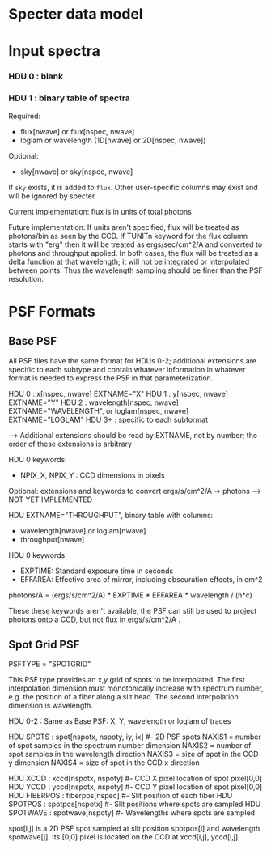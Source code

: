 Specter data model
==================

Input spectra
=============

### HDU 0 : blank ###

### HDU 1 : binary table of spectra ###

Required:
  - flux[nwave] or flux[nspec, nwave]
  - loglam or wavelength (1D[nwave] or 2D[nspec, nwave])

Optional:
  - sky[nwave] or sky[nspec, nwave]

If `sky` exists, it is added to `flux`.  Other user-specific columns may
exist and will be ignored by specter.

Current implementation: flux is in units of total photons

Future implementation:
If units aren't specified, flux will be treated as photons/bin as seen
by the CCD.  If TUNITn keyword for the flux column starts with "erg" then
it will be treated as ergs/sec/cm^2/A and converted to photons and throughput
applied.  In both cases, the flux will be treated as a delta function at
that wavelength; it will not be integrated or interpolated between points.
Thus the wavelength sampling should be finer than the PSF resolution.


PSF Formats
===========

Base PSF
--------

All PSF files have the same format for HDUs 0-2; additional extensions
are specific to each subtype and contain whatever information in whatever
format is needed to express the PSF in that parameterization.

HDU 0 : x[nspec, nwave]             EXTNAME="X"
HDU 1 : y[nspec, nwave]             EXTNAME="Y"
HDU 2 : wavelength[nspec, nwave]    EXTNAME="WAVELENGTH", or
        loglam[nspec, nwave]        EXTNAME="LOGLAM"
HDU 3+ : specific to each subformat

--> Additional extensions should be read by EXTNAME, not by number;
    the order of these extensions is arbitrary

HDU 0 keywords:
  - NPIX_X, NPIX_Y : CCD dimensions in pixels

Optional: extensions and keywords to convert ergs/s/cm^2/A -> photons
--> NOT YET IMPLEMENTED

HDU EXTNAME="THROUGHPUT", binary table with columns:
  - wavelength[nwave] or loglam[nwave]
  - throughput[nwave]

HDU 0 keywords
  - EXPTIME: Standard exposure time in seconds
  - EFFAREA: Effective area of mirror, including obscuration effects, in cm^2
  
photons/A = (ergs/s/cm^2/A) * EXPTIME * EFFAREA * wavelength / (h*c)

These these keywords aren't available, the PSF can still be used to project
photons onto a CCD, but not flux in ergs/s/cm^2/A .

Spot Grid PSF
-------------
PSFTYPE = "SPOTGRID"

This PSF type provides an x,y grid of spots to be interpolated.
The first interpolation dimension must monotonically increase with
spectrum number, e.g. the position of a fiber along a slit head.
The second interpolation dimension is wavelength.

HDU 0-2 : Same as Base PSF: X, Y, wavelength or loglam of traces

HDU SPOTS : spot[nspotx, nspoty, iy, ix]    #- 2D PSF spots
    NAXIS1 = number of spot samples in the spectrum number dimension
    NAXIS2 = number of spot samples in the wavelength direction
    NAXIS3 = size of spot in the CCD y dimension
    NAXIS4 = size of spot in the CCD x direction
    
HDU XCCD : xccd[nspotx, nspoty]     #- CCD X pixel location of spot pixel[0,0]
HDU YCCD : yccd[nspotx, nspoty]     #- CCD Y pixel location of spot pixel[0,0]
HDU FIBERPOS : fiberpos[nspec]      #- Slit position of each fiber
HDU SPOTPOS  : spotpos[nspotx]      #- Slit positions where spots are sampled
HDU SPOTWAVE : spotwave[nspoty]     #- Wavelengths where spots are sampled

spot[i,j] is a 2D PSF spot sampled at slit position spotpos[i] and
wavelength spotwave[j].  Its [0,0] pixel is located on the CCD at
xccd[i,j], yccd[i,j].




























